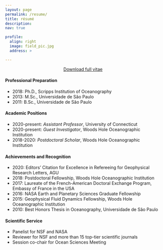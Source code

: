 ```yaml
---
layout: page
permalink: /resume/
title: résumé
description:
nav: true

profile:
  align: right
  image: field_pic.jpg
  address: >

---
```

<p style="text-align:center"> <a class="link" href="{{ '/assets/pdf/cesar-rocha-cv.pdf' | prepend: site.baseurl | prepend: site.url }}"> <ins>Download full vitae</ins> </a> </p>

<!-- <img class="col one last" src="{{ site.baseurl }}/assets/img/field_pic.jpg" style="float:right"> -->


#### Professional Preparation

- 2018: Ph.D., Scripps Institution of Oceanography  
- 2013: M.Sc., Universidade de São Paulo
- 2011: B.Sc., Universidade de São Paulo


#### Academic Positions
- 2020-present: *Assistant Professor*, University of Connecticut
- 2020-present: *Guest Investigator*, Woods Hole Oceanographic Institution
- 2018-2020: *Postdoctoral Scholar*, Woods Hole Oceanographic Institution

#### Achievements and Recognition
- 2020: Editors’ Citation for Excellence in Refereeing for Geophysical Research Letters, AGU
- 2018: Postdoctoral Fellowship, Woods Hole Oceanographic Institution
- 2017: Laureate of the French-American Doctoral Exchange Program, Embassy of France in the USA
- 2016: NASA Earth and Planetary Sciences Graduate Fellowship
- 2015: Geophysical Fluid Dynamics Fellowship, Woods Hole Oceanographic Institution
- 2010: Best Honors Thesis in Oceanography, Universidade de São Paulo

#### Scientific Service
- Panelist for NSF and NASA
- Reviewer for NSF and more than 15 top-tier scientific journals   
- Session co-chair for Ocean Sciences Meeting
